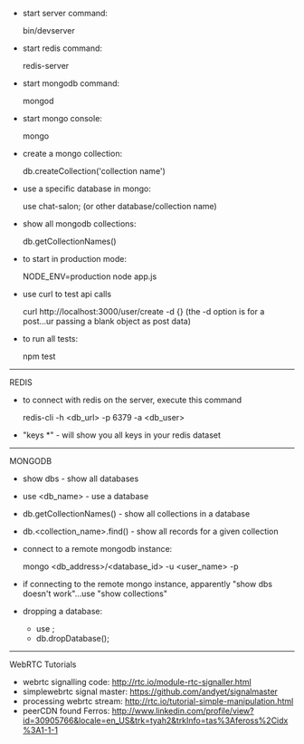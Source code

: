 * start server command: 

	bin/devserver

* start redis command: 

	redis-server

* start mongodb command:

	mongod

* start mongo console:

	mongo

* create a mongo collection:

	db.createCollection('collection name')

* use a specific database in mongo:

	use chat-salon; (or other database/collection name)

* show all mongodb collections:

	db.getCollectionNames()

* to start in production mode:

	NODE_ENV=production node app.js

* use curl to test api calls

	curl http://localhost:3000/user/create -d {} (the -d option is for a post...ur passing a blank object as post data)


* to run all tests:

	npm test

------------------------------


REDIS

* to connect with redis on the server, execute this command

	redis-cli -h <db_url> -p 6379 -a <db_user>

* "keys *" - will show you all keys in your redis dataset



------------------------------

MONGODB

* show dbs - show all databases

* use <db_name> - use a database

* db.getCollectionNames() - show all collections in a database

* db.<collection_name>.find() - show all records for a given collection

* connect to a remote mongodb instance:

	mongo <db_address>/<database_id> -u <user_name> -p <pass>

* if connecting to the remote mongo instance, apparently "show dbs doesn't work"...use "show collections"

* dropping a database:

	- use <database name>;
	- db.dropDatabase();

------------------------------

WebRTC Tutorials

* webrtc signalling code: http://rtc.io/module-rtc-signaller.html
* simplewebrtc signal master: https://github.com/andyet/signalmaster
* processing webrtc stream: http://rtc.io/tutorial-simple-manipulation.html
* peerCDN found Ferros: http://www.linkedin.com/profile/view?id=30905766&locale=en_US&trk=tyah2&trkInfo=tas%3Afeross%2Cidx%3A1-1-1